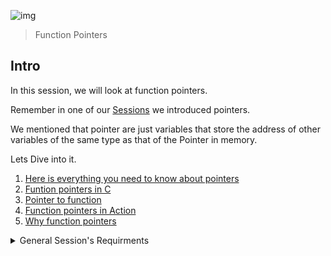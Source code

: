 ![img](https://assets.imaginablefutures.com/media/images/ALX_Logo.max-200x150.png)
> Function Pointers

## Intro 
In this session, we will look at function pointers.

Remember in one of our [Sessions](https://github.com/Itsfoss0/alx-low_level_programming/tree/main/0x05-pointers_arrays_strings) we introduced pointers.

We mentioned that pointer are just variables that store the address of other variables of the same type as that of the Pointer in memory. 

Lets Dive into it. 

1. [Here is everything you need to know about pointers](https://boredzo.org/pointers/)
2. [Funtion pointers in C](https://www.geeksforgeeks.org/function-pointer-in-c/)
3. [Pointer to  function ](https://publications.gbdirect.co.uk//c_book/chapter5/function_pointers.html)
4. [Function pointers in Action](https://www.youtube.com/watch?v=ynYtgGUNelE)
5. [Why function pointers](https://www.youtube.com/watch?v=sxTFSDAZM8s)

<details>
<summary>General Session's Requirments</summary>
<br/>
After going through the above resources, you should be able to explain to anyone without the help of Google the following.
<ul>
<li>What are function pointers and how to use them?</li>
<li>What does a function pointer exactly hold?</li>
<li>Where does a function pointer point to in the virtual memory?</li>
</ul>
</details>